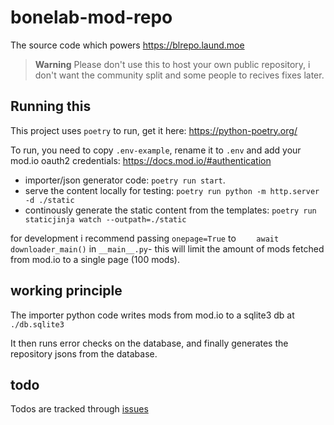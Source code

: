 # bonelab-mod-repo

The source code which powers https://blrepo.laund.moe

> **Warning**
> Please don't use this to host your own public repository, i don't want the community split and some people to recives fixes later.

## Running this

This project uses `poetry` to run, get it here: https://python-poetry.org/

To run, you need to copy `.env-example`, rename it to `.env` and add your mod.io oauth2 credentials: https://docs.mod.io/#authentication

- importer/json generator code: `poetry run start`.
- serve the content locally for testing: `poetry run python -m http.server -d ./static`
- continously generate the static content from the templates:  `poetry run staticjinja watch --outpath=./static`

for development i recommend passing `onepage=True` to `    await downloader_main()` in `__main__.py`- this will limit the amount of mods fetched from mod.io to a single page (100 mods).

## working principle

The importer python code writes mods from mod.io to a sqlite3 db at `./db.sqlite3`

It then runs error checks on the database, and finally generates the repository jsons from the database.

## todo

Todos are tracked through [issues](https://github.com/laundmo/bonelab-mod-repo/issues)
